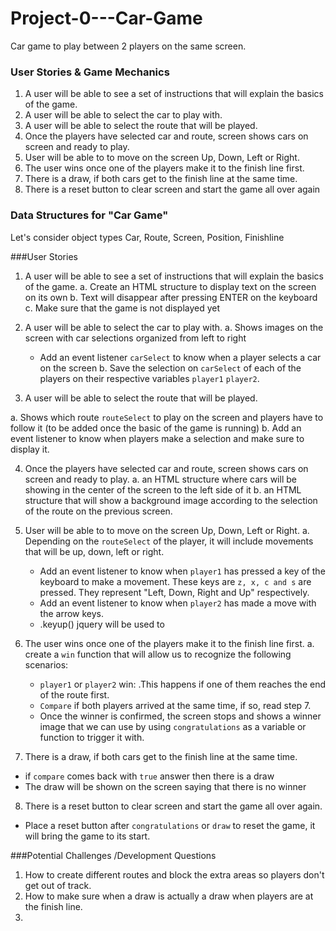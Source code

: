 # Project-0---Car-Game
Car game to play between 2 players on the same screen.


### User Stories & Game Mechanics
1. A user will be able to see a set of instructions that will explain the basics of the game.
2. A user will be able to select the car to play with.
3. A user will be able to select the route that will be played.
4. Once the players have selected car and route, screen shows cars on screen and ready to play.
5. User will be able to to move on the screen Up, Down, Left or Right.
6. The user wins once one of the players make it to the finish line first.
7. There is a draw, if both cars get to the finish line at the same time.
8. There is a reset button to clear screen and start the game all over again

### Data Structures for "Car Game"
Let's consider object types Car, Route, Screen, Position, Finishline


###User Stories

1. A user will be able to see a set of instructions that will explain the basics of the game.
  a. Create an HTML structure to display text on the screen on its own
  b. Text will disappear after pressing ENTER on the keyboard
  c. Make sure that the game is not displayed yet


2. A user will be able to select the car to play with.
  a. Shows images on the screen with car selections organized from left to right
    - Add an event listener `carSelect` to know when a player selects a car on the screen
  b. Save the selection on `carSelect` of each of the players on their respective variables `player1` `player2`.  

3. A user will be able to select the route that will be played.

  a. Shows which route `routeSelect` to play on the screen and players have to follow it (to be added once the basic of the game is running)
  b. Add an event listener to know when players make a selection and make sure to display it.

4. Once the players have selected car and route, screen shows cars on screen and ready to play.
  a. an HTML structure where cars will be showing in the center of the screen to the left side of it
  b. an HTML structure that will show a background image according to the selection of the route on the previous screen.


5. User will be able to to move on the screen Up, Down, Left or Right.
  a. Depending on the `routeSelect` of the player, it will include movements that will be up, down, left or right.
    - Add an event listener to know when `player1` has pressed a key of the keyboard to make a movement. These keys are `z, x, c and s` are pressed. They represent "Left, Down, Right and Up" respectively.
    - Add an event listener  to know when `player2` has made a move with the arrow keys.
    - .keyup() jquery will be used to

6. The user wins once one of the players make it to the finish line first.
  a. create a `win` function that will allow us to recognize the following scenarios:
    - `player1` or `player2` win:
      .This happens if one of them reaches the end of the route first.
    - `Compare` if both players arrived at the same time, if so, read step 7.
    - Once the winner is confirmed, the screen stops and shows a winner image that we can use by using `congratulations` as a variable or function to trigger it with.

7. There is a draw, if both cars get to the finish line at the same time.
  - if `compare` comes back with `true` answer then there is a draw
  - The draw will be shown on the screen saying that there is no winner

8. There is a reset button to clear screen and start the game all over again.
  - Place a reset button after `congratulations` or `draw` to reset the game, it will bring the game to its start.


###Potential Challenges /Development Questions

1. How to create different routes and block the extra areas so players don't get out of track.
2. How to make sure when a draw is actually a draw when players are at the finish line.
3. 
